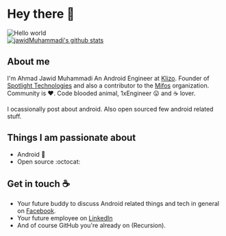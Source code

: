 # Hey there :wave:

<img src="https://raw.githubusercontent.com/sagar-viradiya/sagar-viradiya/master/resources/banner.png" alt="Hello world">

<br/>
<a href="https://github.com/jawidMuhammadi?tab=repositories">
 <img align="center" src="https://github-readme-stats.vercel.app/api?username=jawidMuhammadi&&show_icons=true&title_color=ffffff&icon_color=87ceeb&text_color=daf7dc&bg_color=002366&show_icons=true&theme=dracula&line_height=27" alt="jawidMuhammadi's github stats"/>
</a>

## About me

I'm Ahmad Jawid Muhammadi An Android Engineer at [Klizo](https://klizos.com/). Founder of [Spotlight Technologies](https://play.google.com/store/apps/developer?id=Spotlight+Technologies&hl=en_IN&gl=US) and also a contributor to the [Mifos](https://mifos.org/) organization. Community is :heart:. Code blooded animal, 1xEngineer :stuck_out_tongue: and :coffee: lover. 

I ocassionally post about android. Also open sourced few android related stuff.  


## Things I am passionate about

- Android :robot:
- Open source :octocat:

## Get in touch :coffee:

- Your future buddy to discuss Android related things and tech in general on [Facebook](https://www.facebook.com/ahmadjawid.sancharaki).
- Your future employee on [LinkedIn](https://www.linkedin.com/in/jawidmuhammadi)
- And of course GitHub you're already on (Recursion).


<!--
**jawidMuhammadi/jawidMuhammadi** is a ✨ _special_ ✨ repository because its `README.md` (this file) appears on your GitHub profile.

Here are some ideas to get you started:

- 🔭 I’m currently working on ...
- 🌱 I’m currently learning ...
- 👯 I’m looking to collaborate on ...
- 🤔 I’m looking for help with ...
- 💬 Ask me about ...
- 📫 How to reach me: ...
- 😄 Pronouns: ...
- ⚡ Fun fact: ...

-->
